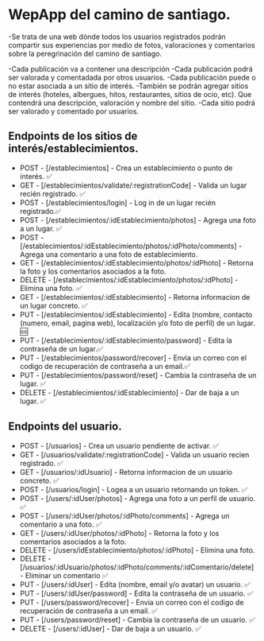 # WepApp del camino de santiago.

-Se trata de una web dónde todos los usuarios registrados podrán compartir sus experiencias por medio de fotos, valoraciones y comentarios sobre la peregrinación del camino de santiago.

-Cada publicación va a contener una descripción
-Cada publicación podrá ser valorada y comentadada por otros usuarios.
-Cada publicación puede o no estar asociada a un sitio de interés.
-También se podrán agregar sitios de interés (hoteles, albergues, hitos, restaurantes, sitios de ocio, etc). Que contendrá una descripción, valoración y nombre del sitio.
-Cada sitio podrá ser valorado y comentado por usuarios.

## Endpoints de los sitios de interés/establecimientos.

-   POST - [/establecimientos] - Crea un establecimiento o punto de interés. ✅
-   GET - [/establecimientos/validate/:registrationCode] - Valida un lugar recién registrado. ✅
-   POST - [/establecimientos/login] - Log in de un lugar recién registrado.✅
-   POST - [/establecimientos/:idEstablecimiento/photos] - Agrega una foto a un lugar. ✅
-   POST - [/establecimientos/:idEstablecimiento/photos/:idPhoto/comments] - Agrega una comentario a una foto de establecimiento.
-   GET - [/establecimientos/:idEstablecimiento/photos/:idPhoto] - Retorna la foto y los comentarios asociados a la foto.
-   DELETE - [/establecimientos/:idEstablecimiento/photos/:idPhoto] - Elimina una foto. ✅
-   GET - [/establecimientos/:idEstablecimiento] - Retorna informacion de un lugar concreto. ✅
-   PUT - [/establecimientos/:idEstablecimiento] - Edita (nombre, contacto (numero, email, pagina web), localización y/o foto de perfil) de un lugar. 🆘
-   PUT - [/establecimientos/:idEstablecimiento/password] - Edita la contraseña de un lugar.✅
-   PUT - [/establecimientos/password/recover] - Envia un correo con el codigo de recuperación de contraseña a un email.✅
-   PUT - [/establecimientos/password/reset] - Cambia la contraseña de un lugar. ✅
-   DELETE - [/establecimientos/:idEstablecimiento] - Dar de baja a un lugar. ✅

## Endpoints del usuario.

-   POST - [/usuarios] - Crea un usuario pendiente de activar. ✅
-   GET - [/usuarios/validate/:registrationCode] - Valida un usuario recien registrado. ✅
-   GET - [/usuarios/:idUsuario] - Retorna informacion de un usuario concreto. ✅
-   POST - [/usuarios/login] - Logea a un usuario retornando un token. ✅
-   POST - [/users/:idUser/photos] - Agrega una foto a un perfil de usuario. ✅
-   POST - [/users/:idUser/photos/:idPhoto/comments] - Agrega un comentario a una foto. ✅
-   GET - [/users/:idUser/photos/:idPhoto] - Retorna la foto y los comentarios asociados a la foto.
-   DELETE - [/users/idEstablecimiento/photos/:idPhoto] - Elimina una foto.
-   DELETE - [/usuarios/:idUsuario/photos/:idPhoto/comments/:idComentario/delete] - Eliminar un comentario ✅
-   PUT - [/users/:idUser] - Edita (nombre, email y/o avatar) un usuario. ✅
-   PUT - [/users/:idUser/password] - Edita la contraseña de un usuario. ✅
-   PUT - [/users/password/recover] - Envia un correo con el codigo de recuperación de contraseña a un email. ✅
-   PUT - [/users/password/reset] - Cambia la contraseña de un usuario. ✅
-   DELETE - [/users/:idUser] - Dar de baja a un usuario. ✅
